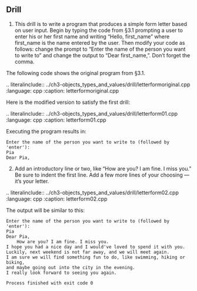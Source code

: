 ## Drill


1. This drill is to write a program that produces a simple form letter based on user input. 
Begin by typing the code from §3.1 prompting a user to enter his or her first name and writing “Hello, first_name” where first_name is the name entered by the user. 
Then modify your code as follows: change the prompt to “Enter the name of the person you want to write to” and change the output to “Dear first_name,”. Don’t forget the comma.

The following code shows the original program from §3.1.

.. literalinclude:: ../ch3-objects_types_and_values/drill/letterformoriginal.cpp
   :language: cpp
   :caption: letterformoriginal.cpp
   
Here is the modified version to satisfy the first drill:

.. literalinclude:: ../ch3-objects_types_and_values/drill/letterform01.cpp
   :language: cpp
   :caption: letterform01.cpp
   
Executing the program results in: 

``` 
Enter the name of the person you want to write to (followed by 'enter'):
Pia
Dear Pia,
``` 


2. Add an introductory line or two, like “How are you? I am fine. I miss you.” 
Be sure to indent the first line. Add a few more lines of your choosing — it’s your letter.

.. literalinclude:: ../ch3-objects_types_and_values/drill/letterform02.cpp
   :language: cpp
   :caption: letterform02.cpp

The output will be similar to this:

``` 
Enter the name of the person you want to write to (followed by 'enter'):
Pia
Dear Pia,
	How are you? I am fine. I miss you.
I hope you had a nice day and I would've loved to spend it with you.
Luckily, next weekend is not far away, and we will meet again.
I am sure we will find something fun to do, like swimming, hiking or biking,
and maybe going out into the city in the evening.
I really look forward to seeing you again.

Process finished with exit code 0
```
